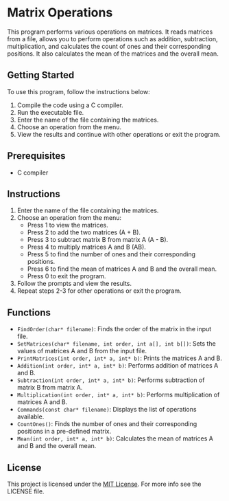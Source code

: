 # Matrix Operations

This program performs various operations on matrices. It reads matrices from a file, allows you to perform operations such as addition, subtraction, multiplication, and calculates the count of ones and their corresponding positions. It also calculates the mean of the matrices and the overall mean.

## Getting Started

To use this program, follow the instructions below:

1. Compile the code using a C compiler.
2. Run the executable file.
3. Enter the name of the file containing the matrices.
4. Choose an operation from the menu.
5. View the results and continue with other operations or exit the program.

## Prerequisites

- C compiler

## Instructions

1. Enter the name of the file containing the matrices.
2. Choose an operation from the menu:
   - Press 1 to view the matrices.
   - Press 2 to add the two matrices (A + B).
   - Press 3 to subtract matrix B from matrix A (A - B).
   - Press 4 to multiply matrices A and B (AB).
   - Press 5 to find the number of ones and their corresponding positions.
   - Press 6 to find the mean of matrices A and B and the overall mean.
   - Press 0 to exit the program.
3. Follow the prompts and view the results.
4. Repeat steps 2-3 for other operations or exit the program.

## Functions

- `FindOrder(char* filename)`: Finds the order of the matrix in the input file.
- `SetMatrices(char* filename, int order, int a[], int b[])`: Sets the values of matrices A and B from the input file.
- `PrintMatrices(int order, int* a, int* b)`: Prints the matrices A and B.
- `Addition(int order, int* a, int* b)`: Performs addition of matrices A and B.
- `Subtraction(int order, int* a, int* b)`: Performs subtraction of matrix B from matrix A.
- `Multiplication(int order, int* a, int* b)`: Performs multiplication of matrices A and B.
- `Commands(const char* filename)`: Displays the list of operations available.
- `CountOnes()`: Finds the number of ones and their corresponding positions in a pre-defined matrix.
- `Mean(int order, int* a, int* b)`: Calculates the mean of matrices A and B and the overall mean.

## License

This project is licensed under the [MIT License](LICENSE).
For more info see the LICENSE file.
